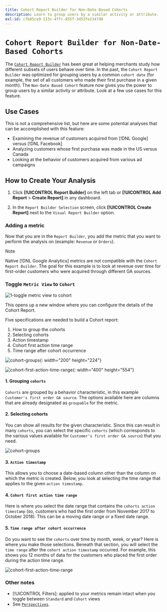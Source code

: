 ```yaml
---
title: Cohort Report Builder for Non-Date Based Cohorts
description: Learn to group users by a similar activity or attribute.
exl-id: c7b85ce9-113c-4ffc-855f-3d53fe2347d8
---
```

# `Cohort Report Builder for Non-Date-Based Cohorts`

The [`Cohort Report Builder`](../dev-reports/cohort-rpt-bldr.md) has been great at helping merchants study how different subsets of users behave over time. In the past, the `Cohort Report Builder` was optimized for grouping users by a common `cohort date` (for example, the set of all customers who made their first purchase in a given month). The `Non-Date Based Cohort` feature now gives you the power to group users by a similar activity or attribute. Look at a few use cases for this feature.

## Use Cases

This is not a comprehensive list, but here are some potential analyses that can be accomplished with this feature:

* Examining the revenue of customers acquired from [!DNL Google] versus [!DNL Facebook]
* Analyzing customers whose first purchase was made in the US versus Canada
* Looking at the behavior of customers acquired from various ad campaigns

## How to Create Your Analysis

1. Click **[!UICONTROL Report Builder]** on the left tab or **[!UICONTROL Add Report** > **Create Report]** in any dashboard.

1. In the `Report Builder Selection` screen, click **[!UICONTROL Create Report]** next to the `Visual Report Builder` option.

### Adding a metric

Now that you are in the `Report Builder`, you add the metric that you want to perform the analysis on (example: `Revenue` or `Orders`).

>[!NOTE]
>
>Native [!DNL Google Analytics] metrics are not compatible with the `Cohort Report Builder`. The goal for this example is to look at revenue over time for first-order customers who were acquired through different GA sources.

### Toggle `Metric View` to `Cohort`

![1-toggle metric view to cohort](../../assets/1-toggle-metric-view-to-cohort.png)

This opens up a new window where you can configure the details of the Cohort Report.

Five specifications are needed to build a Cohort report:

1. How to group the cohorts
1. Selecting cohorts
1. Action timestamp
1. Cohort first action time range
1. Time range after cohort occurrence

![cohort-groups](../../assets/2-cohort-groups.png){: width="200" height="224"}

![cohort-first-action-time-range](../../assets/3-cohort-first-action-time-range.png){: width="400" height="554"}

#### 1. Grouping `cohorts`

`Cohorts` are grouped by a behavior characteristic, in this example `Customer's first order GA source`. The options available here are columns that are already designated as `groupable` for the metric.

#### 2. Selecting cohorts

You can show all results for the given characteristic. Since this can result in many `cohorts`, you can select the specific `cohorts` (which corresponds to the various values available for `Customer's first order GA source`) that you need.

![cohort-groups](../../assets/4-cohort-groups.png)<!--{: width="300" height="338"}-->

#### 3. `Action timestamp`

This allows you to choose a date-based column other than the column on which the metric is created. Below, you look at selecting the time range that applies to the given `action timestamp`.

#### 4. `Cohort first action time range`

Here is where you select the date range that contains the `cohorts action timestamp` (so, customers who had the first order from November 2017 to October 2018). This can be a moving date range or a fixed date range.

#### 5. `Time range after cohort occurrence`

Do you want to see the `cohorts` over time by month, week, or year? Here is where you make those selections. Beneath that section, you will select the `time range` after the `cohort action timestamp` occurred. For example, this shows you 12 months of data for the customers who placed the first order during the action time range.

![cohort-first-action-time-range](../../assets/5-cohort-first-action-time-range.png)<!--{: width="400" height="557"}-->

### Other notes

* [!UICONTROL Filters]: applied to your metrics remain intact when you toggle between `Standard` and `Cohort` views
* See [`Perspectives`](../../data-analyst/dev-reports/cohort-rpt-bldr.md).
